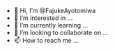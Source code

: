 - 👋 Hi, I’m @FajukeAyotomiwa
- 👀 I’m interested in ...
- 🌱 I’m currently learning ...
- 💞️ I’m looking to collaborate on ...
- 📫 How to reach me ...

<!---
FajukeAyotomiwa/FajukeAyotomiwa is a ✨ special ✨ repository because its `README.md` (this file) appears on your GitHub profile.
You can click the Preview link to take a look at your changes.
--->
